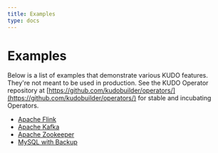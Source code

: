 ```yaml
---
title: Examples
type: docs
---
```


# Examples

Below is a list of examples that demonstrate various KUDO features. They're not meant to be used in production. See the KUDO Operator repository at [https://github.com/kudobuilder/operators/](https://github.com/kudobuilder/operators/) for stable and incubating Operators.

* [Apache Flink](apache-flink.md)
* [Apache Kafka](apache-kafka.md)
* [Apache Zookeeper](apache-zookeeper.md)
* [MySQL with Backup](backups.md)